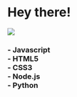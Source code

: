 <h1> Hey there! </h1>

![](https://res.cloudinary.com/dftakk7cg/image/upload/v1596227786/midori-n_hk1hog.gif)  


<h3>
    <l1> - Javascript </li> <br>
    <l1> - HTML5 </li> <br>
    <l1> - CSS3 </li> <br>
    <l1> - Node.js </li> <br>
    <l1> - Python </li> <br>
</h3>